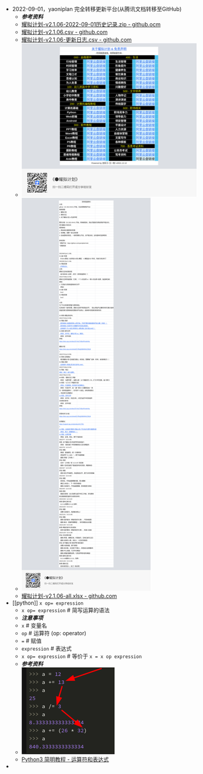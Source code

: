- 2022-09-01，yaoniplan 完全转移更新平台(从腾讯文档转移至GitHub)
  * ***参考资料***
  * [耀拟计划-v2.1.06-2022-09-01历史记录.zip - github.ocm](./assets/耀拟计划-v2.1.06-2022-09-01历史记录_1662006139225_0.zip)
  * [耀拟计划-v2.1.06.csv - github.com](./assets/耀拟计划-v2.1.06_1662006018132_0.csv)
  * [耀拟计划-v2.1.06-更新日志.csv - github.com](./assets/耀拟计划-v2.1.06-更新日志_1662006046744_0.csv)
  * ![耀拟计划-v2.1.06.png -github.com](./assets/耀拟计划-v2.1.06_1662006066216_0.png)
  * ![耀拟计划-v2.1.06-更新日志.png - github.com](./assets/耀拟计划-v2.1.06-更新日志_1662006078134_0.png)
  * [耀拟计划-v2.1.06-all.xlsx - github.com](./assets/耀拟计划-v2.1.06-all_1662006096051_0.xlsx)
- [[python]] `x op= expression`
  * `x op= expression` # 简写运算的语法
  * ***注意事项***
  * `x` # 变量名
  * `op` # 运算符 (op: operator)
  * `=` # 赋值
  * `expression` # 表达式
  * `x op= expression` # 等价于 `x = x op expression`
  * ***参考资料***
  * ![image.png](./assets/image_1662033934069_0.png)
  * [Python3 简明教程 - 运算符和表达式](https://www.lanqiao.cn/courses/596/)
-
